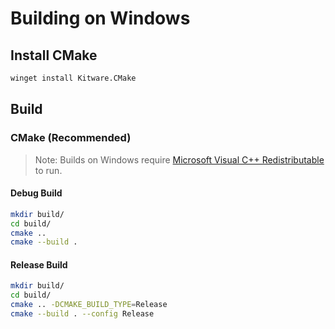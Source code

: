 # Building on Windows

## Install CMake

```bash
winget install Kitware.CMake
```

## Build

### CMake (Recommended)

> Note: Builds on Windows require [Microsoft Visual C++ Redistributable](https://learn.microsoft.com/en-us/cpp/windows/latest-supported-vc-redist?view=msvc-170) to run.

#### Debug Build

```bash
mkdir build/
cd build/
cmake ..
cmake --build .
```

#### Release Build

```bash
mkdir build/
cd build/
cmake .. -DCMAKE_BUILD_TYPE=Release
cmake --build . --config Release
```
